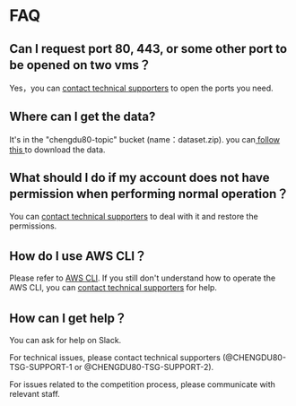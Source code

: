 # FAQ

## Can I request port 80, 443, or some other port to be opened on two vms？

Yes，you can [contact technical supporters](online-support.md) to open the ports you need.

## Where can I get the data?

It's in the "chengdu80-topic" bucket \(name：dataset.zip\). you can[ follow this ](../operation-manual/competition-operation/obtaining-data.md) to download the data.

## What should I do if my account does not have permission when performing normal operation？

You can [contact technical supporters](online-support.md) to deal with it and restore the permissions.

## How do I use AWS CLI？

Please refer to [AWS CLI](../service-documents/aws-cli.md). If you still don't understand how to operate the AWS CLI, you can [contact technical supporters](online-support.md) for help.

## How can I get help？

You can ask for help on Slack.

For technical issues, please contact technical supporters \(@CHENGDU80-TSG-SUPPORT-1 or @CHENGDU80-TSG-SUPPORT-2\). 

For issues related to the competition process, please communicate with relevant staff.

